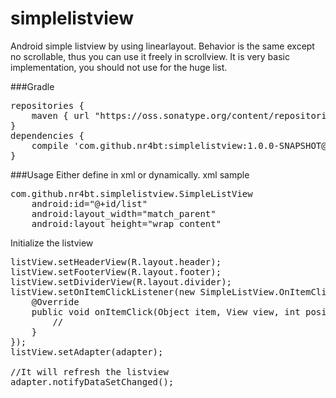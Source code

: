 simplelistview
==============

Android simple listview by using linearlayout. Behavior is the same except no scrollable, thus you can use it freely in scrollview. It is very basic implementation, you should not use for the huge list.

###Gradle
<pre>
repositories {
    maven { url "https://oss.sonatype.org/content/repositories/snapshots/"}
}
dependencies {
    compile 'com.github.nr4bt:simplelistview:1.0.0-SNAPSHOT@aar'
}
</pre>

###Usage
Either define in xml or dynamically.
xml sample
<pre>
com.github.nr4bt.simplelistview.SimpleListView
    android:id="@+id/list"                     
    android:layout_width="match_parent"        
    android:layout_height="wrap_content"
</pre>

Initialize the listview
<pre>
listView.setHeaderView(R.layout.header);                                   
listView.setFooterView(R.layout.footer);                                   
listView.setDividerView(R.layout.divider);                                 
listView.setOnItemClickListener(new SimpleListView.OnItemClickListener() { 
    @Override                                                              
    public void onItemClick(Object item, View view, int position) {        
        //                                                                 
    }                                                                      
});                                                                        
listView.setAdapter(adapter);                                              
                                                                           
//It will refresh the listview                                             
adapter.notifyDataSetChanged();                                            
</pre>
